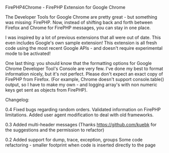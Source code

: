 FirePHP4Chrome - FirePHP Extension for Google Chrome
 
The Developer Tools for Google Chrome are pretty great - but something was missing: FirePHP.  Now, instead of shifting back and forth between Firefox and Chrome for FirePHP messages, you can stay in one place.  

I was inspired by a lot of previous extensions that all were out of date.  This even includes Google's own sample extension!  This extension is all fresh code using the most recent Google APIs - and doesn't require experimental mode to be activated!

One last thing: you should know that the formatting options for Google Chrome Developer Tool's Console are very few.  I've done my best to format information nicely, but it's not perfect.  Please don't expect an exact copy of FirePHP from Firefox.  (For example, Chrome doesn't support console.table() output, so I have to make my own - and logging array's with non numeric keys get sent as objects from FirePHP).

Changelog:

0.4
Fixed bugs regarding random orders.  Validated information on FirePHP limitations. Added user agent modification to deal with old frameworks.

0.3
Added multi-header messages (Thanks https://github.com/kuebk for the suggestions and the permission to refactor)

0.2
Added support for dump, trace, exception, groups
Some code refactoring - smaller footprint when code is inserted directly to the page

